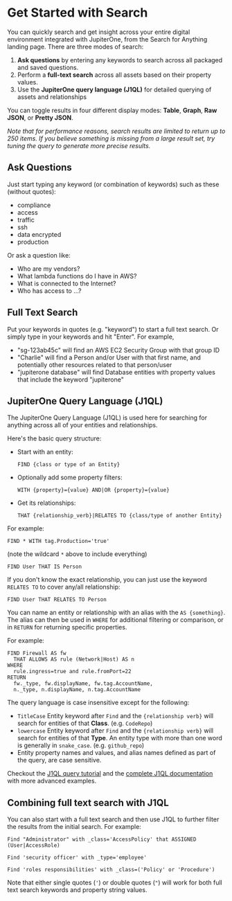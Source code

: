 # Get Started with Search

You can quickly search and get insight across your entire digital environment
integrated with JupiterOne, from the Search for Anything landing page. 
There are three modes of search:

1. **Ask questions** by entering any keywords to search across all packaged 
   and saved questions.
2. Perform a **full-text search** across all assets based on their property values.
3. Use the **JupiterOne query language (J1QL)** for detailed querying of 
   assets and relationships

You can toggle results in four different display modes: **Table**, **Graph**, **Raw JSON**, 
or **Pretty JSON**.

_Note that for performance reasons, search results are limited to return up to
250 items. If you believe something is missing from a large result set, try
tuning the query to generate more precise results._

## Ask Questions

Just start typing any keyword (or combination of keywords) such as these
(without quotes):

- compliance
- access
- traffic
- ssh
- data encrypted
- production

Or ask a question like:

- Who are my vendors?
- What lambda functions do I have in AWS?
- What is connected to the Internet?
- Who has access to ...?

## Full Text Search

Put your keywords in quotes (e.g. "keyword") to start a full text search.
Or simply type in your keywords and hit "Enter".
For example,

- "sg-123ab45c" will find an AWS EC2 Security Group with that group ID
- "Charlie" will find a Person and/or User with that first name, and potentially
  other resources related to that person/user
- "jupiterone database" will find Database entities with property values that
  include the keyword "jupiterone"

## JupiterOne Query Language (J1QL)

The JupiterOne Query Language (J1QL) is used here for searching for anything
across all of your entities and relationships.

Here's the basic query structure:

- Start with an entity:

  `FIND {class or type of an Entity}`

- Optionally add some property filters:

  `WITH {property}={value} AND|OR {property}={value}`

- Get its relationships:

  `THAT {relationship_verb}|RELATES TO {class/type of another Entity}`

For example:

```j1ql
FIND * WITH tag.Production='true'
```

(note the wildcard `*` above to include everything)

```j1ql
FIND User THAT IS Person
```

If you don't know the exact relationship, you can just use the keyword
`RELATES TO` to cover any/all relationship:

```j1ql
FIND User THAT RELATES TO Person
```

You can name an entity or relationship with an alias with the `AS {something}`.
The alias can then be used in `WHERE` for additional filtering or comparison, or
in `RETURN` for returning specific properties.

For example:

```j1ql
FIND Firewall AS fw
  THAT ALLOWS AS rule (Network|Host) AS n
WHERE
  rule.ingress=true and rule.fromPort=22
RETURN
  fw._type, fw.displayName, fw.tag.AccountName,
  n._type, n.displayName, n.tag.AccountName
```

The query language is case insensitive except for the following:

- `TitleCase` Entity keyword after `Find` and the `{relationship verb}` will
  search for entities of that **Class**. (e.g. `CodeRepo`)
- `lowercase` Entity keyword after `Find` and the `{relationship verb}` will
  search for entities of that **Type**. An entity type with more than one word
  is generally in `snake_case`. (e.g. `github_repo`)
- Entity property names and values, and alias names defined as part of the query,
  are case sensitive.

Checkout the [J1QL query tutorial][1] and the [complete J1QL documentation][2]
with more advanced examples.

[1]: ./tutorial-j1ql.md
[2]: ../docs/jupiterone-query-language.md

## Combining full text search with J1QL

You can also start with a full text search and then use J1QL to further filter
the results from the initial search. For example:

```j1ql
Find "Administrator" with _class='AccessPolicy' that ASSIGNED (User|AccessRole)
```

```j1ql
Find 'security officer' with _type='employee'
```

```j1ql
Find 'roles responsibilities' with _class=('Policy' or 'Procedure')
```

Note that either single quotes (`'`) or double quotes (`"`) will work for both
full text search keywords and property string values.
